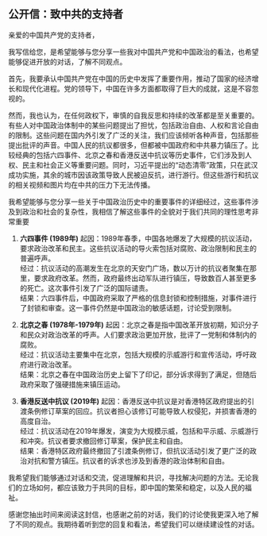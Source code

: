 ## 公开信：致中共的支持者

亲爱的中国共产党的支持者，

我写信给您，是希望能够与您分享一些我对中国共产党和中国政治的看法，也希望能够促进开放的对话，了解不同观点。

首先，我要承认中国共产党在中国的历史中发挥了重要作用，推动了国家的经济增长和现代化进程。党的领导下，中国在许多方面都取得了巨大的成就，这是不容忽视的。

然而，我也认为，在任何政权下，审慎的自我反思和持续的改革都是至关重要的。有些人对中国政治体制中的某些问题提出了担忧，包括政治自由、人权和言论自由的限制。这些问题在国内外引发了广泛的关注，我们应该倾听各种声音，包括那些提出批评的声音。中国人民的抗议都很多，但都被中国政府和中共暴力镇压了。比较经典的包括六四事件、北京之春和香港反送中抗议等历史事件，它们涉及到人权、民主和社会正义等重要问题。同时，习近平提出的“动态清零”政策，只在武汉成功实施，其余的城市因该政策导致人民被迫反抗，进行游行。但这些游行和抗议的相关视频和图片均在中共的压力下无法传播。

我希望能够与您分享一些关于中国政治历史中的重要事件的详细经过，这些事件涉及到政治和社会的复杂性，我相信了解这些事件的全貌对于我们共同的理性思考非常重要

1. **六四事件 (1989年)**
起因：1989年春季，中国各地爆发了大规模的抗议活动，要求政治改革和民主。这些抗议活动的导火索包括对腐败、政治限制和民主的普遍呼声。  
经过：抗议活动的高潮发生在北京的天安门广场，数以万计的抗议者聚集在那里，要求政府改革。然而，政府最终出动军队进行镇压，导致数百人甚至更多的死亡。这次事件引发了广泛的国际谴责。  
结果：六四事件后，中国政府采取了严格的信息封锁和控制措施，对事件进行了封锁和审查。这一事件仍然是中国政治的敏感话题，讨论受到限制。  

2. **北京之春 (1978年-1979年)**
起因：北京之春是指中国改革开放初期，知识分子和民众对政治改革的呼声。人们要求政治更加开放，批评了一党制和体制内的腐败。  
经过：抗议活动主要集中在北京，包括大规模的示威游行和宣传活动，呼吁政府进行政治改革。  
结果：北京之春在中国政治历史上留下了印记，部分诉求得到了满足，但随后政府采取了强硬措施来镇压运动。  

3. **香港反送中抗议 (2019年)**
起因：香港反送中抗议是对香港特区政府提出的引渡条例修订草案的回应。抗议者担心该修订可能导致人权侵犯，并损害香港的高度自治。  
经过：抗议活动在2019年爆发，演变为大规模示威，包括和平示威、示威游行和冲突。抗议者要求撤回修订草案，保护民主和自由。  
结果：香港特区政府最终撤回了引渡条例修订，但抗议活动引发了更广泛的政治对抗和警方镇压。抗议者的诉求也涉及到香港的政治体制和自由。  

我希望我们能够通过对话和交流，促进理解和共识，寻找解决问题的方法。无论我们的立场如何，都应该致力于共同的目标，即中国的繁荣和稳定，以及人民的福祉。

感谢您抽出时间来阅读这封信，也感谢之前的对话，我们的讨论使我更深入地了解了不同的观点。我期待着听到您的回复和看法，希望我们可以继续建设性的对话。
